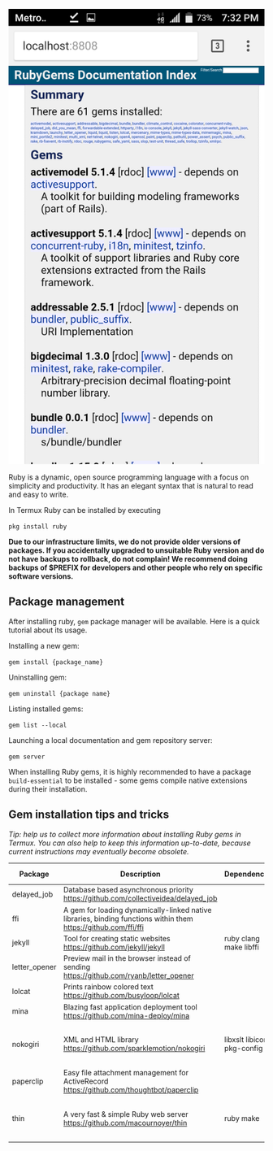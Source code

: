 ![](images/GemServer.png)

Ruby is a dynamic, open source programming language with a focus on
simplicity and productivity. It has an elegant syntax that is natural to
read and easy to write.

In Termux Ruby can be installed by executing

`pkg install ruby`

**Due to our infrastructure limits, we do not provide older versions of
packages. If you accidentally upgraded to unsuitable Ruby version and do
not have backups to rollback, do not complain! We recommend doing
backups of \$PREFIX for developers and other people who rely on specific
software versions.**

## Package management

After installing ruby, `gem` package manager will be available. Here is
a quick tutorial about its usage.

Installing a new gem:

`gem install {package_name}`</code>

Uninstalling gem:

`gem uninstall {package name}`

Listing installed gems:

`gem list --local`

Launching a local documentation and gem repository server:

`gem server`

When installing Ruby gems, it is highly recommended to have a package
`build-essential` to be installed - some gems compile native extensions
during their installation.

## Gem installation tips and tricks

*Tip: help us to collect more information about installing Ruby gems in
Termux. You can also help to keep this information up-to-date, because
current instructions may eventually become obsolete.*

| Package       | Description                                                                                                       | Dependencies                | Special Instructions                           |
|---------------|-------------------------------------------------------------------------------------------------------------------|-----------------------------|------------------------------------------------|
| delayed_job   | Database based asynchronous priority <https://github.com/collectiveidea/delayed_job>                              |                             |                                                |
| ffi           | A gem for loading dynamically-linked native libraries, binding functions within them <https://github.com/ffi/ffi> |                             |                                                |
| jekyll        | Tool for creating static websites <https://github.com/jekyll/jekyll>                                              | ruby clang make libffi      |                                                |
| letter_opener | Preview mail in the browser instead of sending <https://github.com/ryanb/letter_opener>                           |                             |                                                |
| lolcat        | Prints rainbow colored text <https://github.com/busyloop/lolcat>                                                  |                             |                                                |
| mina          | Blazing fast application deployment tool <https://github.com/mina-deploy/mina>                                    |                             |                                                |
| nokogiri      | XML and HTML library <https://github.com/sparklemotion/nokogiri>                                                  | libxslt libiconv pkg-config | gem install nokogiri -- --use-system-libraries |
| paperclip     | Easy file attachment management for ActiveRecord <https://github.com/thoughtbot/paperclip>                        |                             |                                                |
| thin          | A very fast & simple Ruby web server <https://github.com/macournoyer/thin>                                        | ruby make                   | gem install thin -- --use-system-libraries     |
